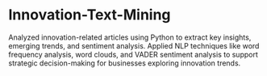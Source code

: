 # Innovation-Text-Mining
Analyzed innovation-related articles using Python to extract key insights, emerging trends, and sentiment analysis. Applied NLP techniques like word frequency analysis, word clouds, and VADER sentiment analysis to support strategic decision-making for businesses exploring innovation trends.
